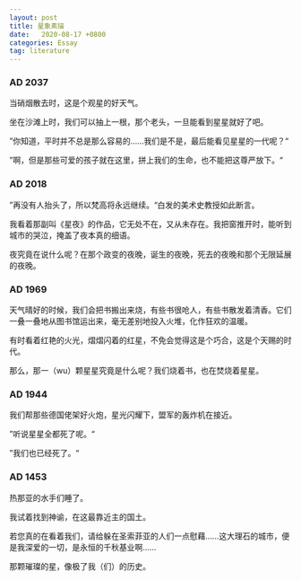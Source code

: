 ```yaml
---
layout: post
title: 星象素描
date:   2020-08-17 +0800
categories: Essay
tag: literature
---
```


### AD 2037
当硝烟散去时，这是个观星的好天气。

坐在沙滩上时，我们可以抽上一根，那个老头，一旦能看到星星就好了吧。

”你知道，平时并不总是那么容易的……我们是不是，最后能看见星星的一代呢？“

”啊，但是那些可爱的孩子就在这里，拼上我们的生命，也不能把这尊严放下。“

### AD 2018
”再没有人抬头了，所以梵高将永远继续。“白发的美术史教授如此断言。

我看着那副叫《星夜》的作品，它无处不在，又从未存在。我把窗推开时，能听到城市的哭泣，掩盖了夜本真的细语。

夜究竟在说什么呢？在那个政变的夜晚，诞生的夜晚，死去的夜晚和那个无限延展的夜晚。

### AD 1969
天气晴好的时候，我们会把书搬出来烧，有些书很呛人，有些书散发着清香。它们一叠一叠地从图书馆运出来，毫无差别地投入火堆，化作狂欢的温暖。

有时看着红艳的火光，熠熠闪着的红星，不免会觉得这是个巧合，这是个天赐的时代。

那么，那一（wu）颗星星究竟是什么呢？我们烧着书，也在焚烧着星星。

### AD 1944
我们帮那些德国佬架好火炮，星光闪耀下，盟军的轰炸机在接近。

”听说星星全都死了呢。“

”我们也已经死了。“

### AD 1453
热那亚的水手们睡了。

我试着找到神谕，在这最靠近主的国土。

若您真的在看着我们，请给躲在圣索菲亚的人们一点慰藉……这大理石的城市，便是我深爱的一切，是永恒的千秋基业啊……

那颗璀璨的星，像极了我（们）的历史。
